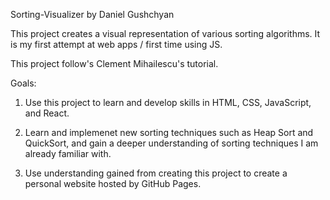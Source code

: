 Sorting-Visualizer by Daniel Gushchyan

This project creates a visual representation of various sorting algorithms. It is my first attempt at web apps / first time using JS.

This project follow's Clement Mihailescu's tutorial.

Goals:

1. Use this project to learn and develop skills in HTML, CSS, JavaScript, and React.

2. Learn and implemenet new sorting techniques such as Heap Sort and QuickSort, and gain a deeper understanding of sorting techniques I am already familiar with.

3. Use understanding gained from creating this project to create a personal website hosted by GitHub Pages.
